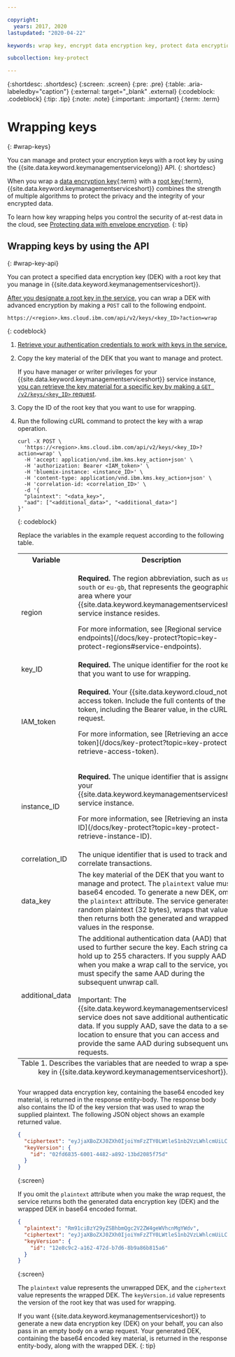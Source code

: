 ```yaml
---

copyright:
  years: 2017, 2020
lastupdated: "2020-04-22"

keywords: wrap key, encrypt data encryption key, protect data encryption key, envelope encryption API examples

subcollection: key-protect

---
```


{:shortdesc: .shortdesc}
{:screen: .screen}
{:pre: .pre}
{:table: .aria-labeledby="caption"}
{:external: target="_blank" .external}
{:codeblock: .codeblock}
{:tip: .tip}
{:note: .note}
{:important: .important}
{:term: .term}

# Wrapping keys
{: #wrap-keys}

You can manage and protect your encryption keys with a root key by using the {{site.data.keyword.keymanagementservicelong}} API.
{: shortdesc}

When you wrap a [data encryption key](#x4791827){:term} with a [root key](#x6946961){:term}, {{site.data.keyword.keymanagementserviceshort}} combines the strength of multiple algorithms to protect the privacy and the integrity of your encrypted data.

To learn how key wrapping helps you control the security of at-rest data in the cloud, see [Protecting data with envelope encryption](/docs/key-protect?topic=key-protect-envelope-encryption).
{: tip}

## Wrapping keys by using the API
{: #wrap-key-api}

You can protect a specified data encryption key (DEK) with a root key that you manage in {{site.data.keyword.keymanagementserviceshort}}.

[After you designate a root key in the service](/docs/key-protect?topic=key-protect-create-root-keys), you can wrap a DEK with advanced encryption by making a `POST` call to the following endpoint.

```
https://<region>.kms.cloud.ibm.com/api/v2/keys/<key_ID>?action=wrap
```
{: codeblock}

1. [Retrieve your authentication credentials to work with keys in the service.](/docs/key-protect?topic=key-protect-set-up-api)

2. Copy the key material of the DEK that you want to manage and protect.

    If you have manager or writer privileges for your {{site.data.keyword.keymanagementserviceshort}} service instance, [you can retrieve the key material for a specific key by making a `GET /v2/keys/<key_ID>` request](/docs/key-protect?topic=key-protect-view-keys#view-keys-api).

3. Copy the ID of the root key that you want to use for wrapping.

4. Run the following cURL command to protect the key with a wrap operation.

    ```cURL
    curl -X POST \
      'https://<region>.kms.cloud.ibm.com/api/v2/keys/<key_ID>?action=wrap' \
      -H 'accept: application/vnd.ibm.kms.key_action+json' \
      -H 'authorization: Bearer <IAM_token>' \
      -H 'bluemix-instance: <instance_ID>' \
      -H 'content-type: application/vnd.ibm.kms.key_action+json' \
      -H 'correlation-id: <correlation_ID>' \
      -d '{
      "plaintext": "<data_key>",
      "aad": ["<additional_data>", "<additional_data>"]
    }'
    ```
    {: codeblock}

    Replace the variables in the example request according to the following table.

    <table>
      <tr>
        <th>Variable</th>
        <th>Description</th>
      </tr>
      <tr>
        <td><varname>region</varname></td>
        <td>
          <p>
            <strong>Required.</strong> The region abbreviation, such as
            <code>us-south</code> or <code>eu-gb</code>, that represents the
            geographic area where your
            {{site.data.keyword.keymanagementserviceshort}} service instance
            resides.
          </p>
          <p>
            For more information, see
            [Regional service endpoints](/docs/key-protect?topic=key-protect-regions#service-endpoints).
          </p>
        </td>
      </tr>
      <tr>
        <td><varname>key_ID</varname></td>
        <td><strong>Required.</strong> The unique identifier for the root key that you want to use for wrapping.</td>
      </tr>
      <tr>
        <td><varname>IAM_token</varname></td>
        <td>
          <p>
            <strong>Required.</strong> Your {{site.data.keyword.cloud_notm}}
            access token. Include the full contents of the <code>IAM</code>
            token, including the Bearer value, in the cURL request.
          </p>
          <p>
            For more information, see
            [Retrieving an access token](/docs/key-protect?topic=key-protect-retrieve-access-token).
          </p>
        </td>
      </tr>
      <tr>
        <td><varname>instance_ID</varname></td>
        <td>
          <p>
            <strong>Required.</strong> The unique identifier that is assigned to
            your {{site.data.keyword.keymanagementserviceshort}} service
            instance.
          </p>
          <p>
            For more information, see
            [Retrieving an instance ID](/docs/key-protect?topic=key-protect-retrieve-instance-ID).
          </p>
        </td>
      </tr>
      <tr>
        <td><varname>correlation_ID</varname></td>
        <td>The unique identifier that is used to track and correlate transactions.</td>
      </tr>
      <tr>
        <td><varname>data_key</varname></td>
        <td>The key material of the DEK that you want to manage and protect. The <code>plaintext</code> value must be base64 encoded. To generate a new DEK, omit the <code>plaintext</code> attribute. The service generates a random plaintext (32 bytes), wraps that value, and then returns both the generated and wrapped values in the response.</td>
      </tr>
      <tr>
        <td><varname>additional_data</varname></td>
        <td>The additional authentication data (AAD) that is used to further secure the key. Each string can hold up to 255 characters. If you supply AAD when you make a wrap call to the service, you must specify the same AAD during the subsequent unwrap call.<br></br>Important: The {{site.data.keyword.keymanagementserviceshort}} service does not save additional authentication data. If you supply AAD, save the data to a secure location to ensure that you can access and provide the same AAD during subsequent unwrap requests.</td>
      </tr>
      <caption style="caption-side:bottom;">Table 1. Describes the variables that are needed to wrap a specified key in {{site.data.keyword.keymanagementserviceshort}}.</caption>
    </table>

    Your wrapped data encryption key, containing the base64 encoded key material, is returned in the response entity-body. The response body also contains the ID of the key version that was used to wrap the supplied plaintext. The following JSON object shows an example returned value.

    ```json
    {
      "ciphertext": "eyJjaXBoZXJ0ZXh0IjoiYmFzZTY0LWtleS1nb2VzLWhlcmUiLCJpdiI6IjRCSDlKREVmYU1RM3NHTGkiLCJ2ZXJzaW9uIjoiNC4wLjAiLCJoYW5kbGUiOiJ1dWlkLWdvZXMtaGVyZSJ9",
      "keyVersion": {
        "id": "02fd6835-6001-4482-a892-13bd2085f75d"
      }
    }
    ```
    {:screen}

    If you omit the `plaintext` attribute when you make the wrap request, the service returns both the generated data encryption key (DEK) and the wrapped DEK in base64 encoded format.

    ```json
    {
      "plaintext": "Rm91ciBzY29yZSBhbmQgc2V2ZW4geWVhcnMgYWdv",
      "ciphertext": "eyJjaXBoZXJ0ZXh0IjoiYmFzZTY0LWtleS1nb2VzLWhlcmUiLCJpdiI6IjRCSDlKREVmYU1RM3NHTGkiLCJ2ZXJzaW9uIjoiNC4wLjAiLCJoYW5kbGUiOiJ1dWlkLWdvZXMtaGVyZSJ9",
      "keyVersion": {
        "id": "12e8c9c2-a162-472d-b7d6-8b9a86b815a6"
      }
    }
    ```
    {:screen}

    The `plaintext` value represents the unwrapped DEK, and the `ciphertext` value represents the wrapped DEK. The `keyVersion.id` value represents the version of the root key that was used for wrapping.

    If you want {{site.data.keyword.keymanagementserviceshort}} to generate a new data encryption key (DEK) on your behalf, you can also pass in an empty body on a wrap request. Your generated DEK, containing the base64 encoded key material, is returned in the response entity-body, along with the wrapped DEK.
    {: tip}
